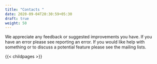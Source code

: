 ```yaml
---
title: "Contacts "
date: 2020-09-04T20:30:59+05:30
draft: true
weight: 50
---
```


We appreciate any feedback or suggested improvements you have. If you have an error please see reporting an error. If you would like help with something or to discuss a potential feature please see the mailing lists.

{{< childpages >}}
